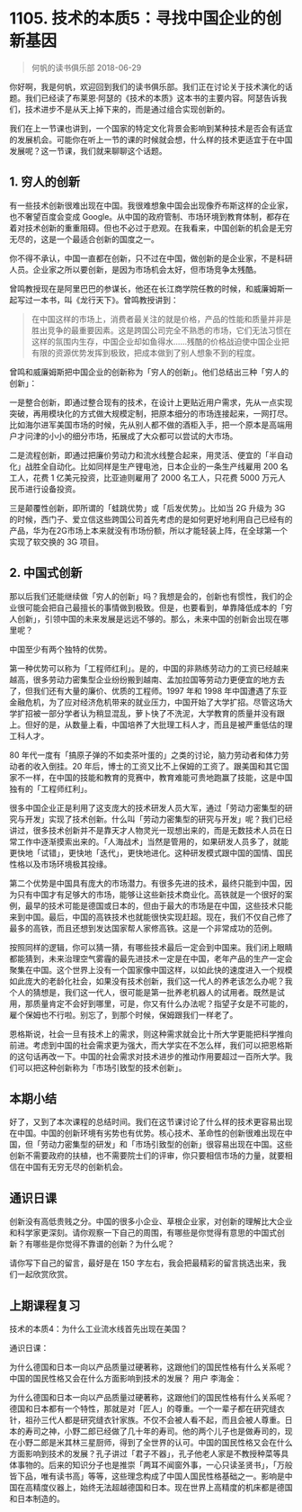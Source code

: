 # 1105. 技术的本质5：寻找中国企业的创新基因
> 何帆的读书俱乐部
2018-06-29

你好啊，我是何帆，欢迎回到我们的读书俱乐部。我们正在讨论关于技术演化的话题。我们已经读了布莱恩·阿瑟的《技术的本质》这本书的主要内容。阿瑟告诉我们，技术进步不是从天上掉下来的，而是通过组合实现创新的。

我们在上一节课也讲到，一个国家的特定文化背景会影响到某种技术是否会有适宜的发展机会。可能你在听上一节的课的时候就会想，什么样的技术更适宜于在中国发展呢？这一节课，我们就来聊聊这个话题。

## 1. 穷人的创新
有一些技术创新很难出现在中国。我很难想象中国会出现像乔布斯这样的企业家，也不奢望百度会变成 Google。从中国的政府管制、市场环境到教育体制，都存在着对技术创新的重重阻碍。但也不必过于悲观。在我看来，中国创新的机会是无穷无尽的，这是一个最适合创新的国度之一。

你不得不承认，中国一直都在创新，只不过在中国，做创新的是企业家，不是科研人员。企业家之所以要创新，是因为市场机会太好，但市场竞争太残酷。

曾鸣教授现在是阿里巴巴的参谋长，他还在长江商学院任教的时候，和威廉姆斯一起写过一本书，叫《龙行天下》。曾鸣教授讲到：

> 在中国这样的市场上，消费者最关注的就是价格，产品的性能和质量并非是胜出竞争的最重要因素。这是跨国公司完全不熟悉的市场，它们无法习惯在这样的氛围内生存，中国企业却如鱼得水……残酷的价格战迫使中国企业把有限的资源优势发挥到极致，把成本做到了别人想象不到的程度。

曾鸣和威廉姆斯把中国企业的创新称为「穷人的创新」。他们总结出三种「穷人的创新」：

一是整合创新，即通过整合现有的技术，在设计上更贴近用户需求，先从一点实现突破，再用模块化的方式做大规模定制，把原本细分的市场连接起来，一网打尽。比如海尔进军美国市场的时候，先从别人都不做的酒柜入手，把一个原本是高端用户才问津的小小的细分市场，拓展成了大众都可以尝试的大市场。

二是流程创新，即通过把廉价劳动力和流水线整合起来，用灵活、便宜的「半自动化」战胜全自动化。比如同样是生产锂电池，日本企业的一条生产线雇用 200 名工人，花费 1 亿美元投资，比亚迪则雇用了 2000 名工人，只花费 5000 万元人民币进行设备投资。

三是颠覆性创新，即所谓的「蛙跳优势」或「后发优势」。比如当 2G 升级为 3G 的时候，西门子、爱立信这些跨国公司首先考虑的是如何更好地利用自己已经有的产品，华为在2G市场上本来就没有市场份额，所以才能轻装上阵，在全球第一个实现了软交换的 3G 项目。

## 2. 中国式创新
那以后我们还能继续做「穷人的创新」吗？我想是会的，创新也有惯性，我们的企业很可能会把自己最擅长的事情做到极致。但是，也要看到，单靠降低成本的「穷人创新」，引领中国的未来发展是远远不够的。那么，未来中国的创新会出现在哪里呢？

中国至少有两个独特的优势。

第一种优势可以称为「工程师红利」。是的，中国的非熟练劳动力的工资已经越来越高，很多劳动力密集型企业纷纷搬到越南、孟加拉国等劳动力更便宜的地方去了，但我们还有大量的廉价、优质的工程师。1997 年和 1998 年中国遭遇了东亚金融危机，为了应对经济危机带来的就业压力，中国开始了大学扩招。尽管这场大学扩招被一部分学者认为稍显混乱，萝卜快了不洗泥，大学教育的质量并没有跟上。但好的是，从数量上看，中国培养了大批理工科人才，而且是被严重低估的理工科人才。

80 年代一度有「搞原子弹的不如卖茶叶蛋的」之类的讨论，脑力劳动者和体力劳动者的收入倒挂。20 年后，博士的工资又比不上保姆的工资了。跟美国和其它国家不一样，在中国的技能和教育的竞赛中，教育难能可贵地跑赢了技能，这是中国独有的「工程师红利」。

很多中国企业正是利用了这支庞大的技术研发人员大军，通过「劳动力密集型的研究与开发」实现了技术创新。什么叫「劳动力密集型的研究与开发」呢？我们已经讲过，很多技术创新并不是靠天才人物灵光一现想出来的，而是无数技术人员在日常工作中逐渐摸索出来的。「人海战术」当然是管用的，如果研发人员多了，就能更快地「试错」，更快地「迭代」，更快地进化。这种研发模式跟中国的国情、国民性格以及市场环境极其投缘。

第二个优势是中国具有庞大的市场潜力。有很多先进的技术，最终只能到中国，因为只有中国才有足够大的市场，能够让这些新技术商业化。高铁就是一个很好的案例，最早的技术可能是德国或日本的，但由于最大的市场是在中国，这些技术只能来到中国。最后，中国的高铁技术也就能很快实现赶超。现在，我们不仅自己修了最多的高铁，而且还想到发达国家帮人家修高铁。这是一个非常成功的范例。

按照同样的逻辑，你可以猜一猜，有哪些技术最后一定会到中国来。我们闭上眼睛都能猜到，未来治理空气雾霾的最先进技术一定是在中国，老年产品的生产一定会聚集在中国。这个世界上没有一个国家像中国这样，以如此快的速度进入一个规模如此庞大的老龄化社会，如果没有技术创新，我们这一代人的养老该怎么办呢？我个人的猜想是，我们这一代人，很可能是第一批养老机器人的试用者。既然是试用，那质量肯定不会好到哪里，可是，你又有什么办法呢？指望子女是不可能的，雇个保姆也不行啦。别忘了，到那个时候，保姆跟我们一样老了。

恩格斯说，社会一旦有技术上的需求，则这种需求就会比十所大学更能把科学推向前进。考虑到中国的社会需求更为强大，而大学实在不怎么样，我们可以把恩格斯的这句话再改一下。中国的社会需求对技术进步的推动作用要超过一百所大学。我们可以把这种创新称为「市场引致型的技术创新」。

## 本期小结
好了，又到了本次课程的总结时间。我们在这节课讨论了什么样的技术更容易出现在中国。中国的创新环境有劣势也有优势。核心技术、革命性的创新很难出现在中国，但「劳动力密集型的研发」和「市场引致型的创新」很容易出现在中国。这些创新不需要政府的扶植，也不需要院士们的评审，你只要相信市场的力量，就要相信在中国有无穷无尽的创新机会。

## 通识日课
创新没有高低贵贱之分。中国的很多小企业、草根企业家，对创新的理解比大企业和科学家更深刻。请你观察一下自己的周围，有哪些是你觉得有意思的中国式创新？有哪些是你觉得不靠谱的创新？为什么呢？

请你写下自己的留言，最好是在 150 字左右，我会把最精彩的留言挑选出来，我们一起欣赏欣赏。

## 上期课程复习
技术的本质4：为什么工业流水线首先出现在美国？

通识日课：

为什么德国和日本一向以产品质量过硬著称，这跟他们的国民性格有什么关系呢？中国的国民性格又会在什么方面影响到技术的发展？
用户 李海金：

为什么德国和日本一向以产品质量过硬著称，这跟他们的国民性格有什么关系呢？德国和日本都有一个特性，那就是对「匠人」的尊重。一个一辈子都在研究缝衣针，祖孙三代人都是研究缝衣针家族。不仅不会被人看不起，而且会被人尊重。日本的寿司之神，小野二郎已经做了几十年的寿司。他的两个儿子也是做寿司的，现在小野二郎是米其林三星厨师，得到了全世界的认可。中国的国民性格又会在什么方面影响到技术的发展？孔子讲过「君子不器」，孔子他老人家是不教授种菜等具体事物的。后来的知识分子也是推崇「两耳不闻窗外事，一心只读圣贤书」，「万般皆下品，唯有读书高」等等，这些理念构成了中国人国民性格基础之一。影响是中国在高精度仪器上，始终无法超越德国和日本。现在世界上高精度的机床都是德国和日本制造的。



